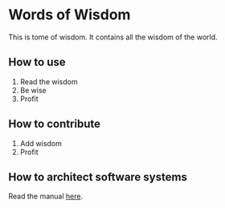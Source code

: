# Words of Wisdom

This is tome of wisdom. It contains all the wisdom of the world.

## How to use

1. Read the wisdom
2. Be wise
3. Profit

## How to contribute

1. Add wisdom
2. Profit

## How to architect software systems

Read the manual [here](./architecture/how-to-architect.md).
